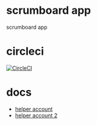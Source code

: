 # scrumboard app
scrumboard app

# circleci
[![CircleCI](https://circleci.com/gh/delitamakanda/kanban-project/tree/master.svg?style=svg)](https://circleci.com/gh/delitamakanda/kanban-project/tree/master)

# docs
* [helper account](https://thinkster.io/django-angularjs-tutorial)
* [helper account 2](http://blog.kevinastone.com/getting-started-with-django-rest-framework-and-angularjs.html)
